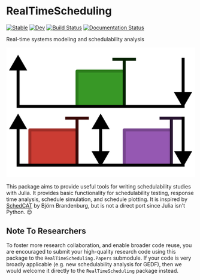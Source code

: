 # RealTimeScheduling

[![Stable](https://img.shields.io/badge/docs-stable-blue.svg)](https://Ratfink.github.io/RealTimeScheduling.jl/stable/)
[![Dev](https://img.shields.io/badge/docs-dev-blue.svg)](https://Ratfink.github.io/RealTimeScheduling.jl/dev/)
[![Build Status](https://github.com/Ratfink/RealTimeScheduling.jl/actions/workflows/CI.yml/badge.svg?branch=main)](https://github.com/Ratfink/RealTimeScheduling.jl/actions/workflows/CI.yml?query=branch%3Amain)
[![Documentation Status](https://github.com/Ratfink/RealTimeScheduling.jl/workflows/Documentation/badge.svg)](https://github.com/Ratfink/RealTimeScheduling.jl/actions?query=workflow%3ADocumentation)

Real-time systems modeling and schedulability analysis

![Logo](docs/src/assets/logo.svg)

This package aims to provide useful tools for writing schedulability studies
with Julia.  It provides basic functionality for schedulability testing,
response time analysis, schedule simulation, and schedule plotting.
It is inspired by [SchedCAT](https://github.com/brandenburg/schedcat) by Björn
Brandenburg, but is not a direct port since Julia isn't Python. 😉

## Note To Researchers

To foster more research collaboration, and enable broader code reuse, you are
encouraged to submit your high-quality research code using this package to the
`RealTimeScheduling.Papers` submodule.  If your code is very broadly
applicable (e.g. new schedulability analysis for GEDF), then we would welcome
it directly to the `RealTimeScheduling` package instead.
